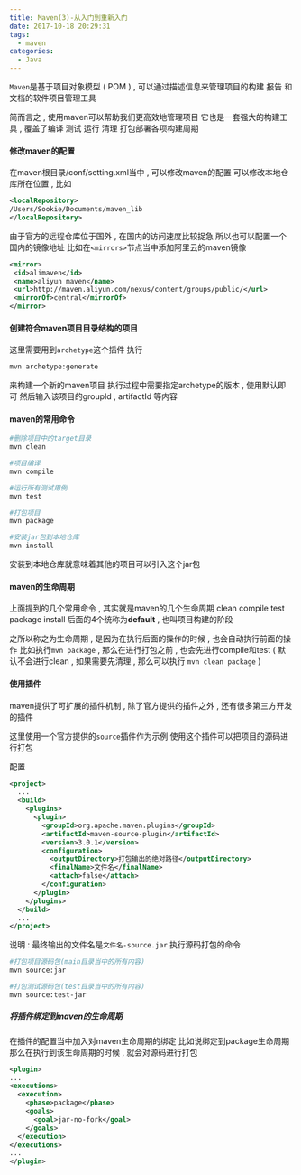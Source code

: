 ```yaml
---
title: Maven(3)-从入门到重新入门
date: 2017-10-18 20:29:31
tags: 
  - maven
categories: 
  - Java
---
```


`Maven`是基于项目对象模型 ( POM ) , 可以通过描述信息来管理项目的构建 报告 和文档的软件项目管理工具

简而言之 , 使用maven可以帮助我们更高效地管理项目
它也是一套强大的构建工具 , 覆盖了编译 测试 运行 清理 打包部署各项构建周期 
<!-- more -->
#### 修改maven的配置
在maven根目录/conf/setting.xml当中 , 可以修改maven的配置
可以修改本地仓库所在位置 , 比如
```xml
<localRepository>
/Users/Sookie/Documents/maven_lib
</localRepository>
```
由于官方的远程仓库位于国外 , 在国内的访问速度比较捉急
所以也可以配置一个国内的镜像地址
比如在`<mirrors>`节点当中添加阿里云的maven镜像
```xml
<mirror>
 <id>alimaven</id>
 <name>aliyun maven</name>
 <url>http://maven.aliyun.com/nexus/content/groups/public/</url>
 <mirrorOf>central</mirrorOf>
</mirror>
```

#### 创建符合maven项目目录结构的项目
这里需要用到`archetype`这个插件
执行
```bash
mvn archetype:generate
```
来构建一个新的maven项目
执行过程中需要指定archetype的版本 , 使用默认即可
然后输入该项目的groupId , artifactId 等内容

#### maven的常用命令
```bash
#删除项目中的target目录
mvn clean

#项目编译
mvn compile

#运行所有测试用例
mvn test

#打包项目
mvn package

#安装jar包到本地仓库
mvn install
```
安装到本地仓库就意味着其他的项目可以引入这个jar包

#### maven的生命周期
上面提到的几个常用命令 , 其实就是maven的几个生命周期
clean compile test package install
后面的4个统称为**default** , 也叫项目构建的阶段

之所以称之为生命周期 , 是因为在执行后面的操作的时候 , 也会自动执行前面的操作
比如执行`mvn package` , 那么在进行打包之前 , 也会先进行compile和test ( 默认不会进行clean , 如果需要先清理 , 那么可以执行 `mvn clean package` ) 

#### 使用插件
maven提供了可扩展的插件机制 , 除了官方提供的插件之外 , 还有很多第三方开发的插件

这里使用一个官方提供的`source`插件作为示例
使用这个插件可以把项目的源码进行打包

配置
```xml
<project>
  ...
  <build>
    <plugins>
      <plugin>
        <groupId>org.apache.maven.plugins</groupId>
        <artifactId>maven-source-plugin</artifactId>
        <version>3.0.1</version>
        <configuration>
          <outputDirectory>打包输出的绝对路径</outputDirectory>
          <finalName>文件名</finalName>
          <attach>false</attach>
        </configuration>
      </plugin>
    </plugins>
  </build>
  ...
</project>
```
说明 : 最终输出的文件名是`文件名-source.jar`
执行源码打包的命令

```bash
#打包项目源码包(main目录当中的所有内容)
mvn source:jar

#打包测试源码包(test目录当中的所有内容)
mvn source:test-jar
```

##### 将插件绑定到maven的生命周期
在插件的配置当中加入对maven生命周期的绑定
比如说绑定到package生命周期
那么在执行到该生命周期的时候 , 就会对源码进行打包
```xml
<plugin>
...
<executions>
  <execution>
    <phase>package</phase>
    <goals>
      <goal>jar-no-fork</goal>
    </goals>
  </execution>
</executions>
...
</plugin>
```
